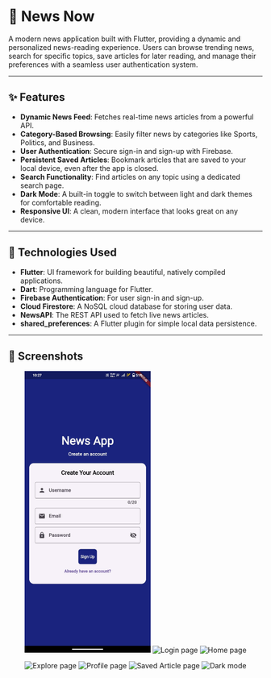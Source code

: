 # 📰 News Now

A modern news application built with Flutter, providing a dynamic and personalized news-reading experience. Users can browse trending news, search for specific topics, save articles for later reading, and manage their preferences with a seamless user authentication system.

---

## ✨ Features
- **Dynamic News Feed**: Fetches real-time news articles from a powerful API.  
- **Category-Based Browsing**: Easily filter news by categories like Sports, Politics, and Business.  
- **User Authentication**: Secure sign-in and sign-up with Firebase.  
- **Persistent Saved Articles**: Bookmark articles that are saved to your local device, even after the app is closed.  
- **Search Functionality**: Find articles on any topic using a dedicated search page.  
- **Dark Mode**: A built-in toggle to switch between light and dark themes for comfortable reading.  
- **Responsive UI**: A clean, modern interface that looks great on any device.  

---

## 🚀 Technologies Used
- **Flutter**: UI framework for building beautiful, natively compiled applications.  
- **Dart**: Programming language for Flutter.  
- **Firebase Authentication**: For user sign-in and sign-up.  
- **Cloud Firestore**: A NoSQL cloud database for storing user data.  
- **NewsAPI**: The REST API used to fetch live news articles.  
- **shared_preferences**: A Flutter plugin for simple local data persistence.  

---

## 📸 Screenshots  

<p align="center">
  <img src="screenshots/signup_page.jpg" alt="Signup page" width="250"/>
  <img src="screenshots/login_page.jng" alt="Login page" width="250"/>
  <img src="screenshots/home_page.jng" alt="Home page" width="250"/>
</p>

<p align="center">
  <img src="screenshots/explore_page.jng" alt="Explore page" width="250"/>
  <img src="screenshots/profile_page.jng" alt="Profile page" width="250"/>
  <img src="screenshots/saved_article_page.jng" alt="Saved Article page" width="250"/>
  <img src="screenshots/dark_mode.jng" alt="Dark mode" width="250"/>
</p>